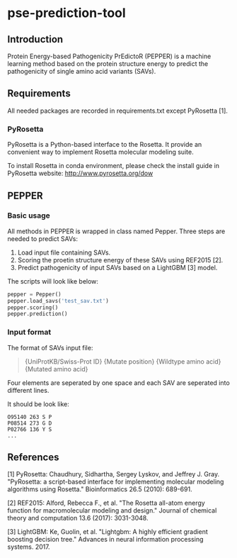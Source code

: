 # pse-prediction-tool
## Introduction
Protein Energy-based Pathogenicity PrEdictoR (PEPPER) is a machine learning method based on the protein structure energy to predict the pathogenicity of single amino acid variants (SAVs).

## Requirements
All needed packages are recorded in requirements.txt except PyRosetta [1].

### PyRosetta
PyRosetta is a Python-based interface to the Rosetta. It provide an convenient way to implement Rosetta molecular modeling suite.

To install Rosetta in conda environment, please check the install guide in PyRosetta website: http://www.pyrosetta.org/dow

## PEPPER

### Basic usage
All methods in PEPPER is wrapped in class named Pepper. Three steps are needed to predict SAVs:
1. Load input file containing SAVs.
2. Scoring the proetin structure energy of these SAVs using REF2015 [2].
3. Predict pathogenicity of input SAVs based on a LightGBM [3] model.

The scripts will look like below:
```python
pepper = Pepper()
pepper.load_savs('test_sav.txt')
pepper.scoring()
pepper.prediction()
```

### Input format
The format of SAVs input file:
> {UniProtKB/Swiss-Prot ID} {Mutate position} {Wildtype amino acid} {Mutated amino acid}

Four elements are seperated by one space and each SAV are seperated into different lines.

It should be look like:
```
O95140 263 S P
P08514 273 G D
P02766 136 Y S
...
```
## References
[1] PyRosetta: Chaudhury, Sidhartha, Sergey Lyskov, and Jeffrey J. Gray. "PyRosetta: a script-based interface for implementing molecular modeling algorithms using Rosetta." Bioinformatics 26.5 (2010): 689-691.

[2] REF2015: Alford, Rebecca F., et al. "The Rosetta all-atom energy function for macromolecular modeling and design." Journal of chemical theory and computation 13.6 (2017): 3031-3048.

[3] LightGBM: Ke, Guolin, et al. "Lightgbm: A highly efficient gradient boosting decision tree." Advances in neural information processing systems. 2017.